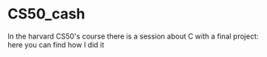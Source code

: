 # CS50_cash
In the harvard CS50's course there is a session about C with a final project: here you can find how I did it
